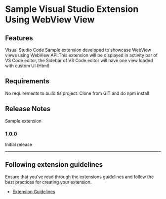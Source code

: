 # Sample Visual Studio Extension Using WebView View

## Features

Visual Studio Code Sample extension developed to showcase WebView views using WebView API.This extension will be displayed
in activity bar of VS Code editor, the Sidebar of VS Code editor will have one view loaded with custom UI (Html)

## Requirements

No requirements to build tis project. Clone from GIT and do npm install


## Release Notes

Sample extension

### 1.0.0

Initial release

-----------------------------------------------------------------------------------------------------------
## Following extension guidelines

Ensure that you've read through the extensions guidelines and follow the best practices for creating your extension.

* [Extension Guidelines](https://code.visualstudio.com/api/references/extension-guidelines)